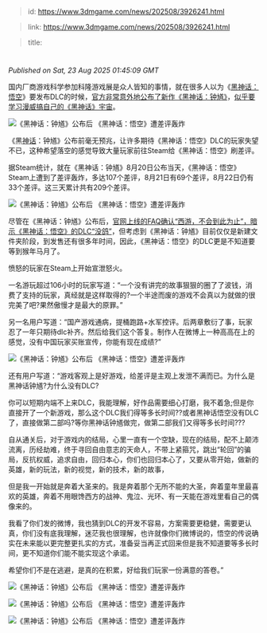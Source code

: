 > id: https://www.3dmgame.com/news/202508/3926241.html

> link: https://www.3dmgame.com/news/202508/3926241.html

> title: 

# 
_Published on Sat, 23 Aug 2025 01:45:09 GMT_

国内厂商游戏科学参加科隆游戏展是众人皆知的事情，就在很多人以为《[黑神话：悟空](https://www.3dmgame.com/games/hshwk/)》要发布DLC的时候，[官方非常意外地公布了新作《黑神话：钟馗》](https://www.3dmgame.com/news/202508/3925951.html)，[似乎要学习漫威搞自己的《黑神话》宇宙](https://www.3dmgame.com/news/202508/3926135.html)。

![《黑神话：钟馗》公布后 《黑神话：悟空》遭差评轰炸](https://img.3dmgame.com/uploads/images/news/20250823/1755913259_677827_jpg_r.jpg)

《黑[神话](https://www.3dmgame.com/tag/shenhua_1/)：钟馗》公布前毫无预兆，让许多期待《黑神话：悟空》DLC的玩家失望不已，这种希望落空的感觉导致大量玩家前往Steam给《黑神话：悟空》刷差评。

据Steam统计，就在《黑神话：钟馗》8月20日公布当天，《黑神话：悟空》Steam上遭到了差评轰炸，多达107个差评，8月21日有69个差评，8月22日仍有33个差评。这三天累计共有209个差评。

![《黑神话：钟馗》公布后 《黑神话：悟空》遭差评轰炸](https://img.3dmgame.com/uploads/images/news/20250823/1755913465_399751_jpg_r.jpg)

尽管在《黑神话：钟馗》公布后，[官网上线的FAQ确认“西游，不会到此为止”，暗示《黑神话：悟空》的DLC“没鸽”](https://www.3dmgame.com/news/202508/3925953.html)，但考虑到《黑神话：钟馗》目前仅仅是新建文件夹阶段，到发售还有很多年时间，因此，《黑神话：悟空》的DLC更是不知道要等到猴年马月了。

愤怒的玩家在Steam上开始宣泄怒火。

一名游玩超过106小时的玩家写道：“一个没有讲完的故事狠狠的圈了了波钱，消费了支持的玩家，真经就是这样取得的?一个半途而废的游戏不会真以为就做的很完美了吧?果然傲慢才是最大的原罪。”

另一名用户写道：“国产游戏通病，提桶跑路+水军控评。后两章敷衍了事，玩家忍了一年只期待dlc补齐。然后给我们这个答复。制作人在微博上一种高高在上的感觉，没有中国玩家买账宣传，你能有现在成绩?”

![《黑神话：钟馗》公布后 《黑神话：悟空》遭差评轰炸](https://img.3dmgame.com/uploads/images/news/20250823/1755913270_393501_jpg_r.jpg)

还有用户写道：“游戏客观上是好游戏，给差评是主观上发泄不满而已。为什么是黑神话钟馗?为什么没有DLC?

你可以短期内端不上来DLC，我能理解，好作品需要细心打磨，我不着急;但是你直接开了一个新游戏，那么这个DLC我们得等多长时间??或者黑神话悟空没有DLC了，直接做第二部吗?等你黑神话钟馗做完，做第二部我们又得等多长时间???

自从通关后，对于游戏内的结局，心里一直有一个空缺，现在的结局，配不上颠沛流离，历经劫难，终于寻回自由意志的天命人，不带上紧箍咒，跳出“轮回”的骗局，反抗权威，追求自由，回归本心，你们也回归本心了，又要从零开始，做新的英雄，新的玩法，新的视觉，新的技术，新的故事，

但是我一开始就是奔着大圣来的。我是奔着那个无所不能的大圣，奔着童年里最喜欢的英雄，奔着不用眼馋西方的战神、鬼泣、光环、有一天能在游戏里看自己的偶像来的。

我看了你们发的微博，我也猜到DLC的开发不容易，方案需要更稳健，需要更认真，你们没有底我理解，迷茫我也很理解，也许就像你们微博说的，悟空的传说确实在未来能以更完整更扎实的方式，准备妥当再正式回来但是我不知道要等多长时间，更不知道你们能不能实现这个承诺。

希望你们不是在逃避，是真的在积累，好给我们玩家一份满意的答卷。”

![《黑神话：钟馗》公布后 《黑神话：悟空》遭差评轰炸](https://img.3dmgame.com/uploads/images/news/20250823/1755913270_752719_jpg_r.jpg)

![《黑神话：钟馗》公布后 《黑神话：悟空》遭差评轰炸](https://img.3dmgame.com/uploads/images/news/20250823/1755913270_217784.jpg)

![《黑神话：钟馗》公布后 《黑神话：悟空》遭差评轰炸](https://img.3dmgame.com/uploads/images/news/20250823/1755913270_183971.jpg)

